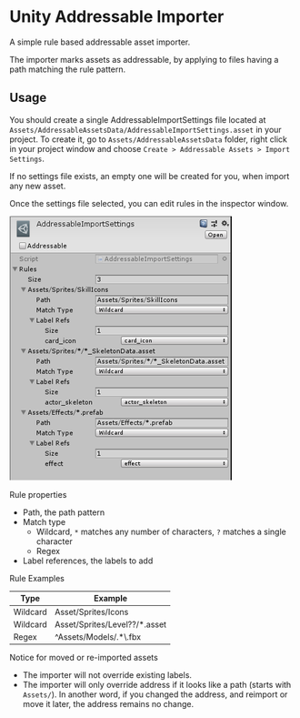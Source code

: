 # Unity Addressable Importer
A simple rule based addressable asset importer.

The importer marks assets as addressable, by applying to files having a path matching the rule pattern.

## Usage

You should create a single AddressableImportSettings file located at `Assets/AddressableAssetsData/AddressableImportSettings.asset` in your project. To create it, go to `Assets/AddressableAssetsData` folder, right click in your project window and choose `Create > Addressable Assets > Import Settings`.

If no settings file exists, an empty one will be created for you, when import any new asset.

Once the settings file selected, you can edit rules in the inspector window.

![AddressableImportSettings Insepctor](./Documentation~/AddressableImportSettings-Insepctor.png)

Rule properties
- Path, the path pattern
- Match type
  - Wildcard, `*` matches any number of characters, `?` matches a single character
  - Regex
- Label references, the labels to add

Rule Examples

| Type     | Example             |
|----------|---------------------|
| Wildcard | Asset/Sprites/Icons |
| Wildcard | Asset/Sprites/Level??/*.asset |
| Regex    | ^Assets/Models/.*\\.fbx |

Notice for moved or re-imported assets
- The importer will not override existing labels.
- The importer will only override address if it looks like a path (starts with `Assets/`). In another word, if you changed the address, and reimport or move it later, the address remains no change.
